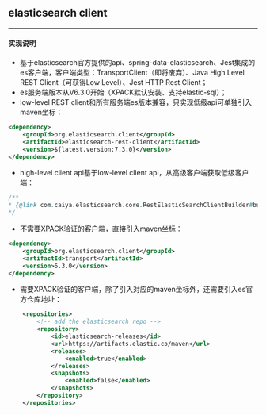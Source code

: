 ## elasticsearch client
---
#### 实现说明
* 基于elasticsearch官方提供的api、spring-data-elasticsearch、Jest集成的es客户端，客户端类型：TransportClient（即将废弃）、Java High Level REST Client（可获得Low Level）、Jest HTTP Rest Client；
* es服务端版本从V6.3.0开始（XPACK默认安装、支持elastic-sql）；
* low-level REST client和所有服务端es版本兼容，只实现低级api可单独引入maven坐标：

```xml
<dependency>
    <groupId>org.elasticsearch.client</groupId>
    <artifactId>elasticsearch-rest-client</artifactId>
    <version>${latest.version:7.3.0}</version>
</dependency>
```

* high-level client api基于low-level client api，从高级客户端获取低级客户端：

```java
/**
* {@link com.caiya.elasticsearch.core.RestElasticSearchClientBuilder#buildOriginalLowLevelClient }
*/
```

* 不需要XPACK验证的客户端，直接引入maven坐标：

```xml
<dependency>
    <groupId>org.elasticsearch.client</groupId>
    <artifactId>transport</artifactId>
    <version>6.3.0</version>
</dependency>
```

* 需要XPACK验证的客户端，除了引入对应的maven坐标外，还需要引入es官方仓库地址：

```xml
    <repositories>
        <!-- add the elasticsearch repo -->
        <repository>
            <id>elasticsearch-releases</id>
            <url>https://artifacts.elastic.co/maven</url>
            <releases>
                <enabled>true</enabled>
            </releases>
            <snapshots>
                <enabled>false</enabled>
            </snapshots>
        </repository>
    </repositories>
```






